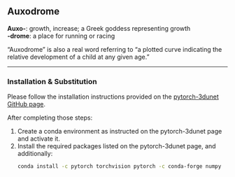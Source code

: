 ## Auxodrome  
**Auxo-**: growth, increase; a Greek goddess representing growth  
**-drome**: a place for running or racing  

“Auxodrome” is also a real word referring to “a plotted curve indicating the relative development of a child at any given age.”

---

### Installation & Substitution  

Please follow the installation instructions provided on the [pytorch-3dunet GitHub page](https://github.com/wolny/pytorch-3dunet).

After completing those steps:

1. Create a conda environment as instructed on the pytorch-3dunet page and activate it.  
2. Install the required packages listed on the pytorch-3dunet page, and additionally:  
   ```bash
   conda install -c pytorch torchvision pytorch -c conda-forge numpy




